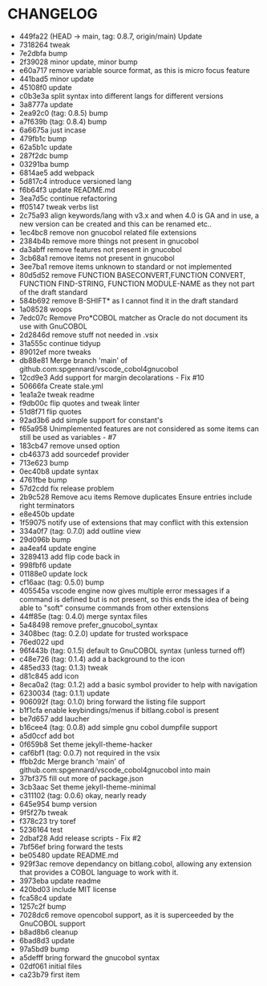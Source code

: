 # CHANGELOG

* 449fa22 (HEAD -> main, tag: 0.8.7, origin/main) Update
* 7318264 tweak
* 7e2dbfa bump
* 2f39028 minor update, minor bump
* e60a717 remove variable source format, as this is micro focus feature
* 441bad5 minor update
* 45108f0 update
* c0b3e3a split syntax into different langs for different versions
* 3a8777a update
* 2ea92c0 (tag: 0.8.5) bump
* a7f639b (tag: 0.8.4) bump
* 6a6675a just incase
* 479fb1c bump
* 62a5b1c update
* 287f2dc bump
* 03291ba bump
* 6814ae5 add webpack
* 5d817c4 introduce versioned lang
* f6b64f3 update README.md
* 3ea7d5c continue refactoring
* ff05147 tweak verbs list
* 2c75a93 align keywords/lang with v3.x and when 4.0 is GA and in use, a new version can be created and this can be renamed etc..
* 1ec4bc8 remove non gnucobol related file extensions
* 2384b4b remove more things not present in gnucobol
* da3abff remove features not present in gnucobol
* 3cb68a1 remove items not present in gnucobol
* 3ee7ba1 remove items unknown to standard or not implemented
* 80d5d52 remove FUNCTION BASECONVERT,FUNCTION CONVERT, FUNCTION FIND-STRING, FUNCTION MODULE-NAME as they not part of the draft standard
* 584b692 remove B-SHIFT* as I cannot find it in the draft standard
* 1a08528 woops
* 7edc07c Remove Pro*COBOL matcher as Oracle do not document its use with GnuCOBOL
* 2d2846d remove stuff not needed in .vsix
* 31a555c continue tidyup
* 89012ef more tweaks
* db88e81 Merge branch 'main' of github.com:spgennard/vscode_cobol4gnucobol
* 12cd9e3 Add support for margin decolarations - Fix #10
* 50666fa Create stale.yml
* 1ea1a2e tweak readme
* f9db00c flip quotes and tweak linter
* 51d8f71 flip quotes
* 92ad3b6 add simple support for constant's
* f65a958 Unimplemented features are not considered as some items can still be used as variables - #7
* 183cb47 remove unsed option
* cb46373 add sourcedef provider
* 713e623 bump
* 0ec40b8 update syntax
* 4761fbe bump
* 57d2cdd fix release problem
* 2b9c528 Remove acu items Remove duplicates Ensure entries include right terminators
* e8e450b update
* 1f59075 notify use of extensions that may conflict with this extension
* 334a0f7 (tag: 0.7.0) add outline view
* 29d096b bump
* aa4eaf4 update engine
* 3289413 add flip code back in
* 998fbf6 update
* 01188e0 update lock
* cf16aac (tag: 0.5.0) bump
* 405545a vscode engine now gives multiple error messages if a command is defined but is not present, so this ends the idea of being able to "soft" consume commands from other extensions
* 44ff85e (tag: 0.4.0) merge syntax files
* 5a48498 remove prefer_gnucobol_syntax
* 3408bec (tag: 0.2.0) update for trusted workspace
* 76ed022 upd
* 96f443b (tag: 0.1.5) default to GnuCOBOL syntax (unless turned off)
* c48e726 (tag: 0.1.4) add a background to the icon
* 485ed33 (tag: 0.1.3) tweak
* d81c845 add icon
* 8eca0a2 (tag: 0.1.2) add a basic symbol provider to help with navigation
* 6230034 (tag: 0.1.1) update
* 906092f (tag: 0.1.0) bring forward the listing file support
* b1f1cfa enable keybindings/menus if bitlang.cobol is present
* be7d657 add laucher
* b16cee4 (tag: 0.0.8) add simple gnu cobol dumpfile support
* a5d0ccf add bot
* 0f659b8 Set theme jekyll-theme-hacker
* caf6bf1 (tag: 0.0.7) not required in the vsix
* ffbb2dc Merge branch 'main' of github.com:spgennard/vscode_cobol4gnucobol into main
* 37bf375 fill out more of package.json
* 3cb3aac Set theme jekyll-theme-minimal
* c311102 (tag: 0.0.6) okay, nearly ready
* 645e954 bump version
* 9f5f27b tweak
* f378c23 try toref
* 5236164 test
* 2dbaf28 Add release scripts - Fix #2
* 7bf56ef bring forward the tests
* be05480 update README.md
* 929f3ac remove dependancy on bitlang.cobol, allowing any extension that provides a COBOL language to work with it.
* 3973eba update readme
* 420bd03 include MIT license
* fca58c4 update
* 1257c2f bump
* 7028dc6 remove opencobol support, as it is superceeded by the GnuCOBOL support
* b8ad8b6 cleanup
* 6bad8d3 update
* 97a5bd9 bump
* a5defff bring forward the gnucobol syntax
* 02df061 initial files
* ca23b79 first item
